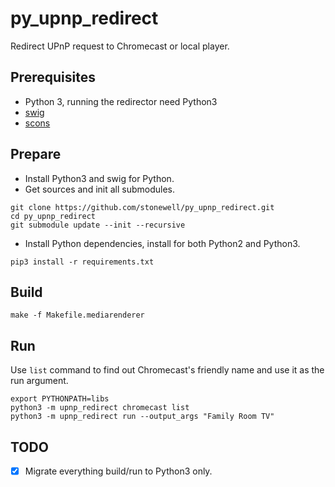 # py_upnp_redirect
Redirect UPnP request to Chromecast or local player.

## Prerequisites
* Python 3, running the redirector need Python3
* [swig](http://www.swig.org/index.php)
* [scons](https://scons.org/)

## Prepare
* Install Python3 and swig for Python.
* Get sources and init all submodules.
```
git clone https://github.com/stonewell/py_upnp_redirect.git
cd py_upnp_redirect
git submodule update --init --recursive
```
* Install Python dependencies, install for both Python2 and Python3.
```
pip3 install -r requirements.txt
```

## Build
```
make -f Makefile.mediarenderer
```

## Run
Use `list` command to find out Chromecast's friendly name and use it as the run argument.
```
export PYTHONPATH=libs
python3 -m upnp_redirect chromecast list
python3 -m upnp_redirect run --output_args "Family Room TV"
```

## TODO
- [x] Migrate everything build/run to Python3 only.
